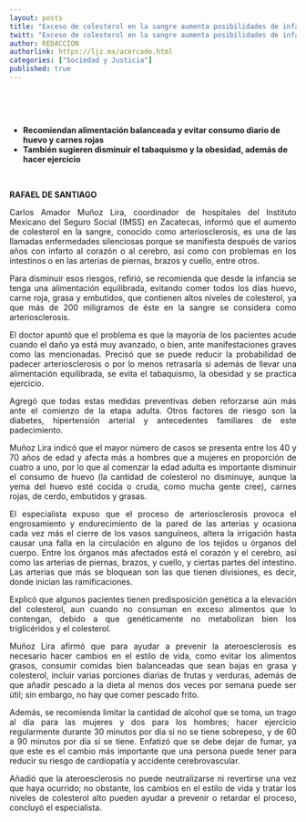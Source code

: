 ```yaml
---
layout: posts
title: "Exceso de colesterol en la sangre aumenta posibilidades de infarto"
twitt: "Exceso de colesterol en la sangre aumenta posibilidades de infarto"
author: REDACCION
authorlink: https://ljz.mx/acercade.html
categories: ["Sociedad y Justicia"]
published: true
---
```

<p style="text-align: justify; ">
   
</p>

<div>
  <strong><br /></strong>
</div>

*   **Recomiendan alimentación balanceada y evitar consumo diario de huevo y carnes rojas**
*   **También sugieren disminuir el tabaquismo y la obesidad, además de hacer ejercicio**

 

<p style="text-align: justify; ">
  <strong>RAFAEL DE SANTIAGO</strong>
</p>

<p style="text-align: justify; ">
  Carlos Amador Muñoz Lira, coordinador de hospitales del Instituto Mexicano del Seguro Social (IMSS) en Zacatecas, informó que el aumento de colesterol en la sangre, conocido como arteriosclerosis, es una de las llamadas enfermedades silenciosas porque se manifiesta después de varios años con infarto al corazón o al cerebro, así como con problemas en los intestinos o en las arterias de piernas, brazos y cuello, entre otros.
</p>

<p style="text-align: justify; ">
  Para disminuir esos riesgos, refirió, se recomienda que desde la infancia se tenga una alimentación equilibrada, evitando comer todos los días huevo, carne roja, grasa y embutidos, que contienen altos niveles de colesterol, ya que más de 200 miligramos de éste en la sangre se considera como arteriosclerosis.
</p>

<p style="text-align: justify; ">
  El doctor apuntó que el problema es que la mayoría de los pacientes acude cuando el daño ya está muy avanzado, o bien, ante manifestaciones graves como las mencionadas. Precisó que se puede reducir la probabilidad de padecer arteriosclerosis o por lo menos retrasarla si además de llevar una alimentación equilibrada, se evita el tabaquismo, la obesidad y se practica ejercicio.
</p>

<p style="text-align: justify; ">
  Agregó que todas estas medidas preventivas deben reforzarse aún más ante el comienzo de la etapa adulta. Otros factores de riesgo son la diabetes, hipertensión arterial y antecedentes familiares de este padecimiento.
</p>

<p style="text-align: justify; ">
  Muñoz Lira indicó que el mayor número de casos se presenta entre los 40 y 70 años de edad y afecta más a hombres que a mujeres en proporción de cuatro a uno, por lo que al comenzar la edad adulta es importante disminuir el consumo de huevo (la cantidad de colesterol no disminuye, aunque la yema del huevo esté cocida o cruda, como mucha gente cree), carnes rojas, de cerdo, embutidos y grasas.
</p>

<p style="text-align: justify; ">
  El especialista expuso que el proceso de arteriosclerosis provoca el engrosamiento y endurecimiento de la pared de las arterias y ocasiona cada vez más el cierre de los vasos sanguíneos, altera la irrigación hasta causar una falla en la circulación en alguno de los tejidos u órganos del cuerpo. Entre los órganos más afectados está el corazón y el cerebro, así como las arterias de piernas, brazos, y cuello, y ciertas partes del intestino. Las arterias que más se bloquean son las que tienen divisiones, es decir, donde inician las ramificaciones.
</p>

<p style="text-align: justify; ">
  Explicó que algunos pacientes tienen predisposición genética a la elevación del colesterol, aun cuando no consuman en exceso alimentos que lo contengan, debido a que genéticamente no metabolizan bien los triglicéridos y el colesterol.
</p>

<p style="text-align: justify; ">
  Muñoz Lira afirmó que para ayudar a prevenir la ateroesclerosis es necesario hacer cambios en el estilo de vida, como evitar los alimentos grasos, consumir comidas bien balanceadas que sean bajas en grasa y colesterol, incluir varias porciones diarias de frutas y verduras, además de que añadir pescado a la dieta al menos dos veces por semana puede ser útil; sin embargo, no hay que comer pescado frito.
</p>

<p style="text-align: justify; ">
  Además, se recomienda limitar la cantidad de alcohol que se toma, un trago al día para las mujeres y dos para los hombres; hacer ejercicio regularmente durante 30 minutos por día si no se tiene sobrepeso, y de 60 a 90 minutos por día si se tiene. Enfatizó que se debe dejar de fumar, ya que este es el cambio más importante que una persona puede tener para reducir su riesgo de cardiopatía y accidente cerebrovascular.
</p>

<p style="text-align: justify; ">
  Añadió que la ateroesclerosis no puede neutralizarse ni revertirse una vez que haya ocurrido; no obstante, los cambios en el estilo de vida y tratar los niveles de colesterol alto pueden ayudar a prevenir o retardar el proceso, concluyó el especialista.
</p>
